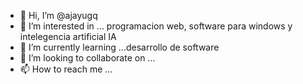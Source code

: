 - 👋 Hi, I’m @ajayugq
- 👀 I’m interested in ... programacion web,  software para windows y intelegencia artificial IA
- 🌱 I’m currently learning ...desarrollo de software
- 💞️ I’m looking to collaborate on ...
- 📫 How to reach me ...

<!---
ajayugq/ajayugq is a ✨ special ✨ repository because its `README.md` (this file) appears on your GitHub profile.
You can click the Preview link to take a look at your changes.
--->
